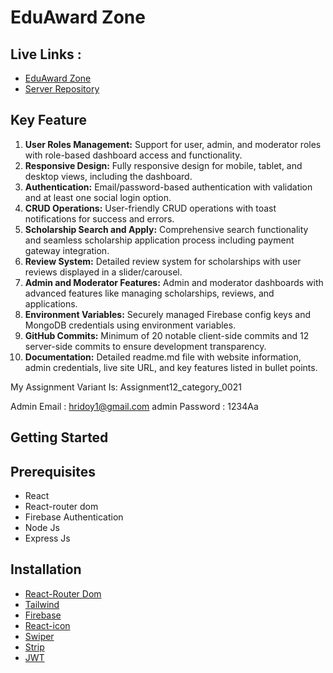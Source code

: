 # EduAward Zone

## Live Links :
- [EduAward Zone](https://edu-award-zone.web.app/) 
- [Server Repository](https://github.com/shahriyar06/EduAward_Zone_Server.git) 

## Key Feature

1. **User Roles Management:** Support for user, admin, and moderator roles with role-based dashboard access and functionality.
2. **Responsive Design:** Fully responsive design for mobile, tablet, and desktop views, including the dashboard.
3. **Authentication:** Email/password-based authentication with validation and at least one social login option.
4. **CRUD Operations:** User-friendly CRUD operations with toast notifications for success and errors.
5. **Scholarship Search and Apply:** Comprehensive search functionality and seamless scholarship application process including payment gateway integration.
6. **Review System:** Detailed review system for scholarships with user reviews displayed in a slider/carousel.
7. **Admin and Moderator Features:** Admin and moderator dashboards with advanced features like managing scholarships, reviews, and applications.
8. **Environment Variables:** Securely managed Firebase config keys and MongoDB credentials using environment variables.
9. **GitHub Commits:** Minimum of 20 notable client-side commits and 12 server-side commits to ensure development transparency.
10. **Documentation:** Detailed readme.md file with website information, admin credentials, live site URL, and key features listed in bullet points.


My Assignment Variant Is: Assignment12_category_0021

Admin Email : hridoy1@gmail.com
admin Password : 1234Aa



## Getting Started

## Prerequisites
- React 
- React-router dom
- Firebase Authentication
- Node Js
- Express Js 


## Installation

- [React-Router Dom](https://reactrouter.com/en/main/start/tutorial)
- [Tailwind](https://tailwindcss.com/docs/guides/vite)
- [Firebase](https://firebase.google.com/)
- [React-icon](https://www.npmjs.com/package/react-icons)
- [Swiper](https://swiperjs.com/get-started)
- [Strip](https://docs.stripe.com/get-started)
- [JWT](https://jwt.io/)
